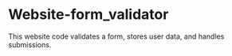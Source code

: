 # Website-form_validator
This  website code validates a form, stores user data, and handles submissions.
